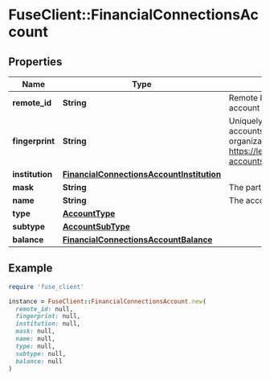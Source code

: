 # FuseClient::FinancialConnectionsAccount

## Properties

| Name | Type | Description | Notes |
| ---- | ---- | ----------- | ----- |
| **remote_id** | **String** | Remote Id of the account, ie Plaid or Teller account id | [optional] |
| **fingerprint** | **String** | Uniquely identifies this account across all accounts associated with your organization. See more information here: https://letsfuse.readme.io/docs/duplicate-accounts | [optional] |
| **institution** | [**FinancialConnectionsAccountInstitution**](FinancialConnectionsAccountInstitution.md) |  | [optional] |
| **mask** | **String** | The partial account number. | [optional] |
| **name** | **String** | The account&#39;s name, ie &#39;My Checking&#39; | [optional] |
| **type** | [**AccountType**](AccountType.md) |  | [optional] |
| **subtype** | [**AccountSubType**](AccountSubType.md) |  | [optional] |
| **balance** | [**FinancialConnectionsAccountBalance**](FinancialConnectionsAccountBalance.md) |  | [optional] |

## Example

```ruby
require 'fuse_client'

instance = FuseClient::FinancialConnectionsAccount.new(
  remote_id: null,
  fingerprint: null,
  institution: null,
  mask: null,
  name: null,
  type: null,
  subtype: null,
  balance: null
)
```

